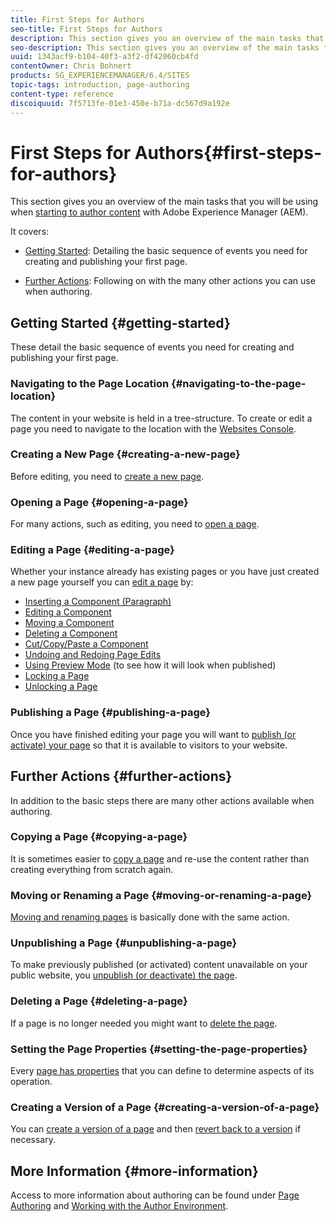```yaml
---
title: First Steps for Authors
seo-title: First Steps for Authors
description: This section gives you an overview of the main tasks that you will be using when starting to author content with Adobe Experience Manager (AEM).
seo-description: This section gives you an overview of the main tasks that you will be using when starting to author content with Adobe Experience Manager (AEM).
uuid: 1343acf9-b104-40f3-a3f2-df42060cb4fd
contentOwner: Chris Bohnert
products: SG_EXPERIENCEMANAGER/6.4/SITES
topic-tags: introduction, page-authoring
content-type: reference
discoiquuid: 7f5713fe-01e3-450e-b71a-dc567d9a192e
---
```


# First Steps for Authors{#first-steps-for-authors}

This section gives you an overview of the main tasks that you will be using when [starting to author content](/help/sites-authoring/author.md#concept-of-authoring-and-publishing) with Adobe Experience Manager (AEM).

It covers:

* [Getting Started](#getting-started): Detailing the basic sequence of events you need for creating and publishing your first page.  

* [Further Actions](#further-actions): Following on with the many other actions you can use when authoring.

## Getting Started {#getting-started}

These detail the basic sequence of events you need for creating and publishing your first page.

### Navigating to the Page Location {#navigating-to-the-page-location}

The content in your website is held in a tree-structure. To create or edit a page you need to navigate to the location with the [Websites Console](/help/sites-classic-ui-authoring/author-env-basic-handling.md#navigating-with-the-websites-console).

### Creating a New Page {#creating-a-new-page}

Before editing, you need to [create a new page](/help/sites-classic-ui-authoring/classic-page-author-manage-pages.md#creating-a-new-page).

### Opening a Page {#opening-a-page}

For many actions, such as editing, you need to [open a page](/help/sites-classic-ui-authoring/classic-page-author-manage-pages.md#opening-a-page-for-editing).

### Editing a Page {#editing-a-page}

Whether your instance already has existing pages or you have just created a new page yourself you can [edit a page](/help/sites-classic-ui-authoring/classic-page-author-edit-content.md) by:

* [Inserting a Component (Paragraph)](/help/sites-classic-ui-authoring/classic-page-author-edit-content.md#inserting-a-component)
* [Editing a Component](/help/sites-classic-ui-authoring/classic-page-author-edit-content.md#editing-a-component-content-and-properties)
* [Moving a Component](/help/sites-classic-ui-authoring/classic-page-author-edit-content.md#moving-a-component)
* [Deleting a Component](/help/sites-classic-ui-authoring/classic-page-author-edit-content.md#deleting-a-component)
* [Cut/Copy/Paste a Component](/help/sites-classic-ui-authoring/classic-page-author-edit-content.md#cut-copy-paste-a-component)
* [Undoing and Redoing Page Edits](/help/sites-classic-ui-authoring/classic-page-author-edit-content.md#undoing-and-redoing-page-edits)
* [Using Preview Mode](/help/sites-classic-ui-authoring/classic-page-author-edit-content.md#previewing-pages) (to see how it will look when published)
* [Locking a Page](/help/sites-classic-ui-authoring/classic-page-author-edit-content.md#locking-a-page)
* [Unlocking a Page](/help/sites-classic-ui-authoring/classic-page-author-edit-content.md#unlocking-a-page)

### Publishing a Page {#publishing-a-page}

Once you have finished editing your page you will want to [publish (or activate) your page](/help/sites-classic-ui-authoring/classic-page-author-publish-pages.md#main-pars-title-10) so that it is available to visitors to your website.

## Further Actions {#further-actions}

In addition to the basic steps there are many other actions available when authoring.

### Copying a Page {#copying-a-page}

It is sometimes easier to [copy a page](/help/sites-classic-ui-authoring/classic-page-author-manage-pages.md#copying-and-pasting-a-page) and re-use the content rather than creating everything from scratch again.

### Moving or Renaming a Page {#moving-or-renaming-a-page}

[Moving and renaming pages](/help/sites-classic-ui-authoring/classic-page-author-manage-pages.md#moving-or-renaming-page) is basically done with the same action.

### Unpublishing a Page {#unpublishing-a-page}

To make previously published (or activated) content unavailable on your public website, you [unpublish (or deactivate) the page](/help/sites-classic-ui-authoring/classic-page-author-publish-pages.md#unpublishing-a-page).

### Deleting a Page {#deleting-a-page}

If a page is no longer needed you might want to [delete the page](/help/sites-classic-ui-authoring/classic-page-author-manage-pages.md#deleting-a-page).

### Setting the Page Properties {#setting-the-page-properties}

Every [page has properties](/help/sites-classic-ui-authoring/classic-page-author-edit-page-properties.md) that you can define to determine aspects of its operation.

### Creating a Version of a Page {#creating-a-version-of-a-page}

You can [create a version of a page](/help/sites-classic-ui-authoring/classic-page-author-work-with-versions.md#creating-a-new-version) and then [revert back to a version](/help/sites-classic-ui-authoring/classic-page-author-work-with-versions.md#restoring-a-page-version-from-sidekick) if necessary.

## More Information {#more-information}

Access to more information about authoring can be found under [Page Authoring](/help/sites-classic-ui-authoring/classic-page-author.md) and [Working with the Author Environment](/help/sites-classic-ui-authoring/author-env.md).
